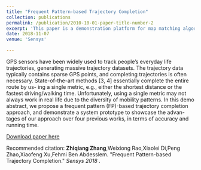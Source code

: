 ```yaml
---
title: "Frequent Pattern-based Trajectory Completion"
collection: publications
permalink: /publication/2010-10-01-paper-title-number-2
excerpt: 'This paper is a demonstration platform for map matching algorithms, which integrates the most classic map matching algorithms in our system.'
date: 2018-11-07
venue: 'Sensys'

---
```


GPS sensors have been widely used to track people’s everyday life trajectories, generating massive trajectory datasets. The trajectory data typically contains sparse GPS points, and completing trajectories is often necessary. State-of-the-art methods [3, 4] essentially complete the entire route by us- ing a single metric, e.g., either the shortest distance or the fastest driving/walking time. Unfortunately, using a single metric may not always work in real life due to the diversity of mobility patterns. In this demo abstract, we propose a frequent pattern (FP)-based trajectory completion approach, and demonstrate a system prototype to showcase the advan- tages of our approach over four previous works, in terms of accuracy and running time.

[Download paper here](http://zhiqiang11.github.io/files/demo.pdf)

Recommended citation: **Zhiqiang Zhang**,Weixiong Rao,Xiaolei Di,Peng Zhao,Xiaofeng Xu,Fehmi Ben Abdesslem. &quot;Frequent Pattern-based Trajectory Completion.&quot; <i>Sensys 2018 </i>.
